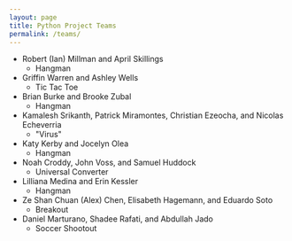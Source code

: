 ```yaml
---
layout: page
title: Python Project Teams
permalink: /teams/
---
```


- Robert (Ian) Millman and April Skillings 
	- Hangman
- Griffin Warren and Ashley Wells
	- Tic Tac Toe
- Brian Burke and Brooke Zubal 
	- Hangman
- Kamalesh Srikanth, Patrick Miramontes, Christian Ezeocha, and Nicolas Echeverria
	- "Virus"
- Katy Kerby and Jocelyn Olea	
	- Hangman
- Noah Croddy, John Voss, and Samuel Huddock
	- Universal Converter
- Lilliana Medina and Erin Kessler
	- Hangman
- Ze Shan Chuan (Alex) Chen, Elisabeth Hagemann, and Eduardo Soto
	- Breakout
- Daniel Marturano, Shadee Rafati, and Abdullah Jado
	- Soccer Shootout

